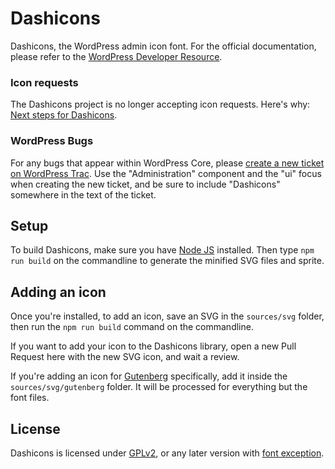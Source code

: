 # Dashicons

Dashicons, the WordPress admin icon font. For the official documentation, please refer to the [WordPress Developer Resource](https://developer.wordpress.org/resource/dashicons/).


### Icon requests

The Dashicons project is no longer accepting icon requests. Here's why: [Next steps for Dashicons](https://make.wordpress.org/design/2020/04/20/next-steps-for-dashicons/).


### WordPress Bugs

For any bugs that appear within WordPress Core, please [create a new ticket on WordPress Trac](https://core.trac.wordpress.org/newticket). Use the "Administration" component and the "ui" focus when creating the new ticket, and be sure to include "Dashicons" somewhere in the text of the ticket.


## Setup

To build Dashicons, make sure you have <a href="https://nodejs.org">Node JS</a> installed. Then type `npm run build` on the commandline to generate the minified SVG files and sprite.


## Adding an icon

Once you're installed, to add an icon, save an SVG in the `sources/svg` folder, then run the `npm run build` command on the commandline.

If you want to add your icon to the Dashicons library, open a new Pull Request here with the new SVG icon, and wait a review.

If you're adding an icon for [Gutenberg](https://github.com/WordPress/gutenberg/) specifically, add it inside the `sources/svg/gutenberg` folder. It will be processed for everything but the font files.


## License

Dashicons is licensed under [GPLv2](http://www.gnu.org/licenses/gpl-2.0.html), or any later version with [font exception](http://www.gnu.org/licenses/gpl-faq.html#FontException).
